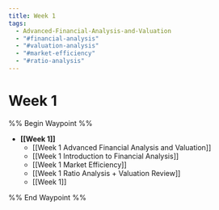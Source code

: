```yaml
---
title: Week 1
tags:
  - Advanced-Financial-Analysis-and-Valuation
  - "#financial-analysis"
  - "#valuation-analysis"
  - "#market-efficiency"
  - "#ratio-analysis"
---
```


# Week 1
%% Begin Waypoint %%
- **[[Week 1]]**
	- [[Week 1 Advanced Financial Analysis and Valuation]]
	- [[Week 1 Introduction to Financial Analysis]]
	- [[Week 1 Market Efficiency]]
	- [[Week 1 Ratio Analysis + Valuation Review]]
	- [[Week 1]]

%% End Waypoint %%
